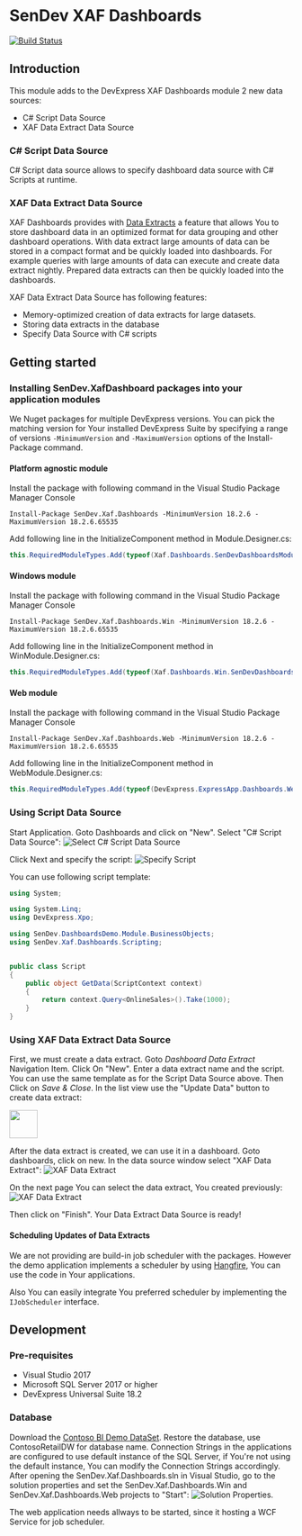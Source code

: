 # SenDev XAF Dashboards
[![Build Status](https://dev.azure.com/SenDevGmbH/XafDashboards/_apis/build/status/SenDevGmbH.SenDevXafDashboards?branchName=master)](https://dev.azure.com/SenDevGmbH/XafDashboards/_build/latest?definitionId=1&branchName=master)

## Introduction
This module adds to the DevExpress XAF Dashboards module 2 new data sources:
 * C# Script Data Source
 * XAF Data Extract Data Source

### C# Script Data Source
C# Script data source allows to specify dashboard data source with C# Scripts at runtime.

### XAF Data Extract Data Source
XAF Dashboards provides with [Data Extracts](https://documentation.devexpress.com/Dashboard/115900/Creating-Dashboards/Creating-Dashboards-in-the-WinForms-Designer/Providing-Data/Extract-Data-Source) a feature that allows You to store dashboard data in an optimized format for data grouping and other dashboard operations. With data extract large amounts of data can be stored in a compact format and be quickly loaded into dashboards. For example queries with large amounts of data can execute and create data extract nightly. Prepared data extracts can then be quickly loaded into the dashboards. 

XAF Data Extract Data Source has following features:
 * Memory-optimized creation of data extracts for large datasets. 
 * Storing data extracts in the database
 * Specify Data Source with C# scripts


## Getting started
### Installing SenDev.XafDashboard packages into your application modules
We Nuget packages for multiple DevExpress versions. You can pick the matching version for Your installed DevExpress Suite by specifying a range of versions `-MinimumVersion` and `-MaximumVersion` options of the Install-Package command.

#### Platform agnostic module
Install the package with following command in the Visual Studio Package Manager Console 
```Console
Install-Package SenDev.Xaf.Dashboards -MinimumVersion 18.2.6 -MaximumVersion 18.2.6.65535
```

Add following line in the InitializeComponent method in Module.Designer.cs:
```C#
this.RequiredModuleTypes.Add(typeof(Xaf.Dashboards.SenDevDashboardsModule));
```

#### Windows module
Install the package with following command in the Visual Studio Package Manager Console 
```Console
Install-Package SenDev.Xaf.Dashboards.Win -MinimumVersion 18.2.6 -MaximumVersion 18.2.6.65535
```

Add following line in the InitializeComponent method in WinModule.Designer.cs:
```C#
this.RequiredModuleTypes.Add(typeof(Xaf.Dashboards.Win.SenDevDashboardsWinModule));

```

#### Web module
Install the package with following command in the Visual Studio Package Manager Console 
```Console
Install-Package SenDev.Xaf.Dashboards.Web -MinimumVersion 18.2.6 -MaximumVersion 18.2.6.65535
```

Add following line in the InitializeComponent method in WebModule.Designer.cs:
```C#
this.RequiredModuleTypes.Add(typeof(DevExpress.ExpressApp.Dashboards.Web.DashboardsAspNetModule));
```

### Using Script Data Source
Start Application. Goto Dashboards and click on "New". Select "C# Script Data Source":
![Select C# Script Data Source](images/SelectCSScriptDataSource.png)

Click Next and specify the script:
![Specify Script](images/SpecifyScript.png)

You can use following script template:

```C#
using System;

using System.Linq;
using DevExpress.Xpo;	

using SenDev.DashboardsDemo.Module.BusinessObjects;
using SenDev.Xaf.Dashboards.Scripting;		


public class Script
{
    public object GetData(ScriptContext context)
    {
        return context.Query<OnlineSales>().Take(1000);
    }
}
```

### Using XAF Data Extract Data Source

First, we must create a data extract. Goto _Dashboard Data Extract_ Navigation Item. Click On "New". Enter a data extract name and the script. You can use the same template as for the Script Data Source above. Then Click on _Save & Close_. In the list view use the "Update Data" button to create data extract: 

<img src="images/UpdateDataAction.png" width="50px">

After the data extract is created, we can use it in a dashboard. Goto dashboards, click on new. 
In the data source window select "XAF Data Extract":
![XAF Data Extract](images/SelectXAFDataExtract.png)

On the next page You can select the data extract, You created previously:
![XAF Data Extract](images/SelectDataExtract.png)

Then click on "Finish". Your Data Extract Data Source is ready!

#### Scheduling Updates of Data Extracts
We are not providing are build-in job scheduler with the packages. However the demo application implements a scheduler by using [Hangfire](https://www.hangfire.io), You can use the code in Your applications.

Also You can easily integrate You preferred scheduler by implementing the `IJobScheduler` interface.


## Development

### Pre-requisites
* Visual Studio 2017
* Microsoft SQL Server 2017 or higher
* DevExpress Universal Suite 18.2

### Database
Download the [Contoso BI Demo DataSet](https://www.microsoft.com/en-us/download/details.aspx?id=18279). Restore the database, use ContosoRetailDW for database name. 
Connection Strings in the applications are configured to use default instance of the SQL Server, if You're not using the default instance, You can modify the Connection Strings accordingly.
After opening the SenDev.Xaf.Dashboards.sln in Visual Studio, go to the solution properties and set the SenDev.Xaf.Dashboards.Win and SenDev.Xaf.Dashboards.Web projects to "Start":
![Solution Properties](images/SolutionProperties.png).

The web application needs allways to be started, since it hosting a WCF Service for job scheduler.

